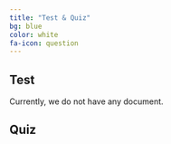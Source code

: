 ```yaml
---
title: "Test & Quiz"
bg: blue
color: white
fa-icon: question
---
```


## Test

Currently, we do not have any document.

## Quiz

